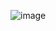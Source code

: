 ![image](https://user-images.githubusercontent.com/89723160/136611720-ba8f30cd-3a19-417b-a017-16e48244bfab.png)

